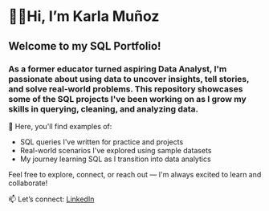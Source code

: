 # 👋🏼Hi, I’m Karla Muñoz

## Welcome to my SQL Portfolio!
### As a former educator turned aspiring Data Analyst, I'm passionate about using data to uncover insights, tell stories, and solve real-world problems. This repository showcases some of the SQL projects I've been working on as I grow my skills in querying, cleaning, and analyzing data.
📌 Here, you'll find examples of:
* SQL queries I've written for practice and projects
* Real-world scenarios I've explored using sample datasets
* My journey learning SQL as I transition into data analytics

Feel free to explore, connect, or reach out — I'm always excited to learn and collaborate!

📫 Let’s connect: [LinkedIn](https://www.linkedin.com/in/karla-l-munoz/)
